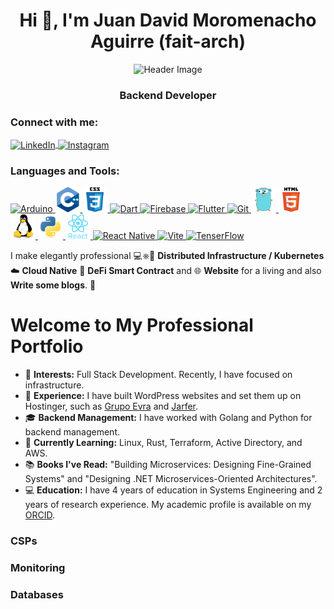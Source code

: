 <h1 align="center">Hi 👋, I'm Juan David Moromenacho Aguirre (fait-arch)</h1>

<p align="center">
    <img src="https://github.com/halfrost/halfrost/blob/master/icons/header_1.png" alt="Header Image" />
</p>

<h3 align="center">Backend Developer</h3>

<h3 align="left">Connect with me:</h3>
<p align="left">
    <a href="https://www.linkedin.com/in/juan-moromenacho-aguirre-bb72b7227/" target="_blank">
        <img align="center" src="https://raw.githubusercontent.com/rahuldkjain/github-profile-readme-generator/master/src/images/icons/Social/linked-in-alt.svg" alt="LinkedIn" height="30" width="40" />
    </a>
    <a href="https://www.instagram.com/fait_arch/" target="_blank">
        <img align="center" src="https://raw.githubusercontent.com/rahuldkjain/github-profile-readme-generator/master/src/images/icons/Social/instagram.svg" alt="Instagram" height="30" width="40" />
    </a>
</p>

<h3 align="left">Languages and Tools:</h3>
<p align="left">
    <a href="https://www.arduino.cc/" target="_blank" rel="noreferrer">
        <img src="https://cdn.worldvectorlogo.com/logos/arduino-1.svg" alt="Arduino" width="40" height="40"/>
    </a>
    <a href="https://www.w3schools.com/cpp/" target="_blank" rel="noreferrer">
        <img src="https://raw.githubusercontent.com/devicons/devicon/master/icons/cplusplus/cplusplus-original.svg" alt="C++" width="40" height="40"/>
    </a>
    <a href="https://www.w3schools.com/css/" target="_blank" rel="noreferrer">
        <img src="https://raw.githubusercontent.com/devicons/devicon/master/icons/css3/css3-original-wordmark.svg" alt="CSS3" width="40" height="40"/>
    </a>
    <a href="https://dart.dev" target="_blank" rel="noreferrer">
        <img src="https://www.vectorlogo.zone/logos/dartlang/dartlang-icon.svg" alt="Dart" width="40" height="40"/>
    </a>
    <a href="https://firebase.google.com/" target="_blank" rel="noreferrer">
        <img src="https://www.vectorlogo.zone/logos/firebase/firebase-icon.svg" alt="Firebase" width="40" height="40"/>
    </a>
    <a href="https://flutter.dev" target="_blank" rel="noreferrer">
        <img src="https://www.vectorlogo.zone/logos/flutterio/flutterio-icon.svg" alt="Flutter" width="40" height="40"/>
    </a>
    <a href="https://git-scm.com/" target="_blank" rel="noreferrer">
        <img src="https://www.vectorlogo.zone/logos/git-scm/git-scm-icon.svg" alt="Git" width="40" height="40"/>
    </a>
    <a href="https://golang.org" target="_blank" rel="noreferrer">
        <img src="https://raw.githubusercontent.com/devicons/devicon/master/icons/go/go-original.svg" alt="Go" width="40" height="40"/>
    </a>
    <a href="https://www.w3.org/html/" target="_blank" rel="noreferrer">
        <img src="https://raw.githubusercontent.com/devicons/devicon/master/icons/html5/html5-original-wordmark.svg" alt="HTML5" width="40" height="40"/>
    </a>
    <a href="https://www.linux.org/" target="_blank" rel="noreferrer">
        <img src="https://raw.githubusercontent.com/devicons/devicon/master/icons/linux/linux-original.svg" alt="Linux" width="40" height="40"/>
    </a>
    <a href="https://www.python.org" target="_blank" rel="noreferrer">
        <img src="https://raw.githubusercontent.com/devicons/devicon/master/icons/python/python-original.svg" alt="Python" width="40" height="40"/>
    </a>
    <a href="https://reactjs.org/" target="_blank" rel="noreferrer">
        <img src="https://raw.githubusercontent.com/devicons/devicon/master/icons/react/react-original-wordmark.svg" alt="React" width="40" height="40"/>
    </a>
    <a href="https://reactnative.dev/" target="_blank" rel="noreferrer">
        <img src="https://reactnative.dev/img/header_logo.svg" alt="React Native" width="40" height="40"/>
    </a>
    <a href="https://vite.dev/" target="_blank" rel="noreferrer">
        <img src="https://vite.dev/logo.svg" alt="Vite" width="40" height="40"/>
    </a>
    <a href="" target="_blank" rel="noreferrer">
        <img src="https://www.gstatic.com/devrel-devsite/prod/vdf1c73ddfa29bc07c1524d67528b078b0717f3e7ffc0621bf09846cb55759e81/tensorflow/images/lockup.svg" alt="TenserFlow" width="180" height="50"/>
    </a>

</p>

<p>
    I make elegantly professional 💻⎈🐳 <strong>Distributed Infrastructure / Kubernetes</strong> ☁️ <strong>Cloud Native</strong> 📝 <strong>DeFi Smart Contract</strong> and 🌐 <strong>Website</strong> for a living and also <strong>Write some blogs</strong>. 🌈
</p>
    <h1>Welcome to My Professional Portfolio</h1>
    
<ul>
    <li><span class="emoji">🧐 </span><strong>Interests:</strong> Full Stack Development. Recently, I have focused on infrastructure.</li>
    <li><span class="emoji">💼 </span><strong>Experience:</strong> I have built WordPress websites and set them up on Hostinger, such as <a href="https://grupoevra.com/" target="_blank">Grupo Evra</a> and <a href="https://jarfer.edu.ec/" target="_blank">Jarfer</a>.</li>
    <li><span class="emoji">🎓 </span><strong>Backend Management:</strong> I have worked with Golang and Python for backend management.</li>
    <li><span class="emoji">🌱 </span><strong>Currently Learning:</strong> Linux, Rust, Terraform, Active Directory, and AWS.</li>
    <li><span class="emoji">📚 </span><strong>Books I've Read:</strong> "Building Microservices: Designing Fine-Grained Systems" and "Designing .NET Microservices-Oriented Architectures".</li>
    <li><span class="emoji">💻 </span><strong>Education:</strong> I have 4 years of education in Systems Engineering and 2 years of research experience. My academic profile is available on my <a href="https://orcid.org/0009-0007-6014-8911" target="_blank">ORCID</a>.</li>
</ul>


<h3>CSPs</h3>
<h3>Monitoring</h3>
<h3>Databases</h3>
